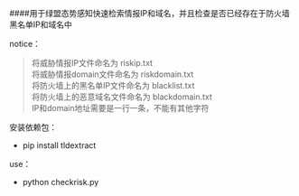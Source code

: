 ####用于绿盟态势感知快速检索情报IP和域名，并且检查是否已经存在于防火墙黑名单IP和域名中  

notice：  
>将威胁情报IP文件命名为 riskip.txt  
>将威胁情报domain文件命名为 riskdomain.txt  
>将防火墙上的黑名单IP文件命名为 blacklist.txt  
>将防火墙上的恶意域名文件命名为 blackdomain.txt  
>IP和domain地址需要是一行一条，不能有其他字符  

安装依赖包：
* pip install tldextract  
>>
use：  
* python checkrisk.py  
